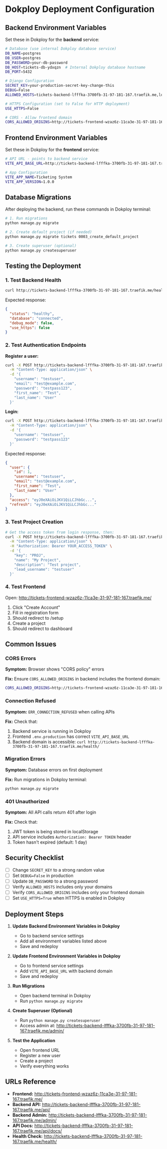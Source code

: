 # Dokploy Deployment Configuration

## Backend Environment Variables

Set these in Dokploy for the **backend** service:

```bash
# Database (use internal Dokploy database service)
DB_NAME=postgres
DB_USER=postgres
DB_PASSWORD=your-db-password
DB_HOST=tickets-db-ydxqzn  # Internal Dokploy database hostname
DB_PORT=5432

# Django Configuration
SECRET_KEY=your-production-secret-key-change-this
DEBUG=False
ALLOWED_HOSTS=tickets-backend-lfffka-3700fb-31-97-181-167.traefik.me,localhost,127.0.0.1

# HTTPS Configuration (set to False for HTTP deployment)
USE_HTTPS=False

# CORS - Allow frontend domain
CORS_ALLOWED_ORIGINS=http://tickets-frontend-wzaz6z-11ca3e-31-97-181-167.traefik.me,http://localhost:5173
```

## Frontend Environment Variables

Set these in Dokploy for the **frontend** service:

```bash
# API URL - points to backend service
VITE_API_BASE_URL=http://tickets-backend-lfffka-3700fb-31-97-181-167.traefik.me

# App Configuration
VITE_APP_NAME=Ticketing System
VITE_APP_VERSION=1.0.0
```

## Database Migrations

After deploying the backend, run these commands in Dokploy terminal:

```bash
# 1. Run migrations
python manage.py migrate

# 2. Create default project (if needed)
python manage.py migrate tickets 0003_create_default_project

# 3. Create superuser (optional)
python manage.py createsuperuser
```

## Testing the Deployment

### 1. Test Backend Health
```bash
curl http://tickets-backend-lfffka-3700fb-31-97-181-167.traefik.me/health/
```

Expected response:
```json
{
  "status": "healthy",
  "database": "connected",
  "debug_mode": false,
  "use_https": false
}
```

### 2. Test Authentication Endpoints

**Register a user:**
```bash
curl -X POST http://tickets-backend-lfffka-3700fb-31-97-181-167.traefik.me/api/tickets/auth/register/ \
  -H "Content-Type: application/json" \
  -d '{
    "username": "testuser",
    "email": "test@example.com",
    "password": "testpass123",
    "first_name": "Test",
    "last_name": "User"
  }'
```

**Login:**
```bash
curl -X POST http://tickets-backend-lfffka-3700fb-31-97-181-167.traefik.me/api/tickets/auth/login/ \
  -H "Content-Type: application/json" \
  -d '{
    "username": "testuser",
    "password": "testpass123"
  }'
```

Expected response:
```json
{
  "user": {
    "id": 1,
    "username": "testuser",
    "email": "test@example.com",
    "first_name": "Test",
    "last_name": "User"
  },
  "access": "eyJ0eXAiOiJKV1QiLCJhbGc...",
  "refresh": "eyJ0eXAiOiJKV1QiLCJhbGc..."
}
```

### 3. Test Project Creation

```bash
# Get the access token from login response, then:
curl -X POST http://tickets-backend-lfffka-3700fb-31-97-181-167.traefik.me/api/tickets/projects/ \
  -H "Content-Type: application/json" \
  -H "Authorization: Bearer YOUR_ACCESS_TOKEN" \
  -d '{
    "key": "PROJ",
    "name": "My Project",
    "description": "Test project",
    "lead_username": "testuser"
  }'
```

### 4. Test Frontend

Open: http://tickets-frontend-wzaz6z-11ca3e-31-97-181-167.traefik.me/

1. Click "Create Account"
2. Fill in registration form
3. Should redirect to /setup
4. Create a project
5. Should redirect to dashboard

## Common Issues

### CORS Errors
**Symptom:** Browser shows "CORS policy" errors

**Fix:** Ensure `CORS_ALLOWED_ORIGINS` in backend includes the frontend domain:
```bash
CORS_ALLOWED_ORIGINS=http://tickets-frontend-wzaz6z-11ca3e-31-97-181-167.traefik.me
```

### Connection Refused
**Symptom:** `ERR_CONNECTION_REFUSED` when calling APIs

**Fix:** Check that:
1. Backend service is running in Dokploy
2. Frontend `.env.production` has correct `VITE_API_BASE_URL`
3. Backend domain is accessible: `curl http://tickets-backend-lfffka-3700fb-31-97-181-167.traefik.me/health/`

### Migration Errors
**Symptom:** Database errors on first deployment

**Fix:** Run migrations in Dokploy terminal:
```bash
python manage.py migrate
```

### 401 Unauthorized
**Symptom:** All API calls return 401 after login

**Fix:** Check that:
1. JWT token is being stored in localStorage
2. API service includes `Authorization: Bearer TOKEN` header
3. Token hasn't expired (default: 1 day)

## Security Checklist

- [ ] Change `SECRET_KEY` to a strong random value
- [ ] Set `DEBUG=False` in production
- [ ] Update `DB_PASSWORD` to a strong password
- [ ] Verify `ALLOWED_HOSTS` includes only your domains
- [ ] Verify `CORS_ALLOWED_ORIGINS` includes only your frontend domain
- [ ] Set `USE_HTTPS=True` when HTTPS is enabled in Dokploy

## Deployment Steps

1. **Update Backend Environment Variables in Dokploy**
   - Go to backend service settings
   - Add all environment variables listed above
   - Save and redeploy

2. **Update Frontend Environment Variables in Dokploy**
   - Go to frontend service settings
   - Add `VITE_API_BASE_URL` with backend domain
   - Save and redeploy

3. **Run Migrations**
   - Open backend terminal in Dokploy
   - Run `python manage.py migrate`

4. **Create Superuser (Optional)**
   - Run `python manage.py createsuperuser`
   - Access admin at: http://tickets-backend-lfffka-3700fb-31-97-181-167.traefik.me/admin/

5. **Test the Application**
   - Open frontend URL
   - Register a new user
   - Create a project
   - Verify everything works

## URLs Reference

- **Frontend:** http://tickets-frontend-wzaz6z-11ca3e-31-97-181-167.traefik.me/
- **Backend API:** http://tickets-backend-lfffka-3700fb-31-97-181-167.traefik.me/api/
- **Backend Admin:** http://tickets-backend-lfffka-3700fb-31-97-181-167.traefik.me/admin/
- **API Docs:** http://tickets-backend-lfffka-3700fb-31-97-181-167.traefik.me/api/docs/
- **Health Check:** http://tickets-backend-lfffka-3700fb-31-97-181-167.traefik.me/health/
